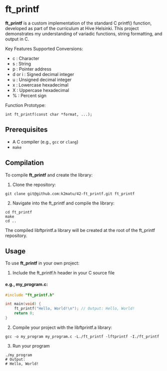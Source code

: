 
# ft_printf

**ft_printf** is a custom implementation of the standard C printf() function, developed as part of the curriculum at Hive Helsinki. This project demonstrates my understanding of variadic functions, string formatting, and output in C.

Key Features Supported Conversions:
-  c : Character
- s : String
- p : Pointer address
- d or i : Signed decimal integer
- u : Unsigned decimal integer
- x : Lowercase hexadecimal
- X : Uppercase hexadecimal
- % : Percent sign

Function Prototype: 
```
int ft_printf(const char *format, ...);
```

## Prerequisites
- A C compiler (e.g., `gcc` or `clang`)  
- `make`  

## Compilation
To compile **ft_printf** and create the library:
1. Clone the repository:
```
git clone git@github.com:k2matu/42-ft_printf.git ft_printf
```
2. Navigate into the ft_printf and compile the library:
```
cd ft_printf
make
cd ..
```
The compiled libftprintf.a library will be created at the root of the ft_printf repository.

## Usage

To use **ft_printf** in your own project:
1. Include the ft_printf.h header in your C source file 

#### e.g., my_program.c:
```c
#include "ft_printf.h"

int main(void) {
    ft_printf("Hello, World!\n"); // Output: Hello, World!
    return 0;
}
```
2. Compile your project with the libftprintf.a library:
```
gcc -o my_program my_program.c -L./ft_printf -lftprintf -I./ft_printf
```
3. Run your program
```
./my_program
# Output:
# Hello, World!
```
